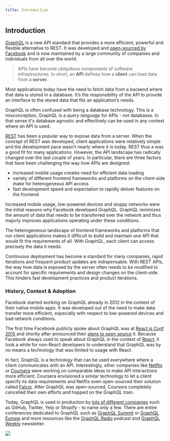 ```yaml
---
title: Introduction
---
```


## Introduction

[GraphQL](http://www.graphql.org/) is a new API standard that provides a more efficient, powerful and flexible alternative to REST. It was developed and [open-sourced by Facebook](https://facebook.github.io/react/blog/2015/02/20/introducing-relay-and-graphql.html) and is now maintained by a large community of companies and individuals from all over the world.

> APIs have become ubiquitous components of software infrastructures. In short, an **API** defines how a **client** can load data from a **server**. 

Most applications today have the need to fetch data from a backend where that data is stored in a database. It’s the responsibility of the API to provide an interface to the stored data that fits an application’s needs.

GraphQL is often confused with being a database technology. This is a misconception, GraphQL is a *query language* for APIs - not databases. In that sense it's database agnostic and effectively can be used in any context where an API is used.

[REST](https://en.wikipedia.org/wiki/Representational_state_transfer) has been a popular way to expose data from a server. When the concept of REST was developed, client applications were relatively simple and the development pace wasn’t nearly where it is today. REST thus a was a good fit for many applications. However, the API landscape has radically changed over the last couple of years. In particular, there are three factors that have been challenging the way how APIs are designed:

* increased mobile usage creates need for efficient data loading
* variety of different frontend frameworks and platforms on the client-side make for heterogeneous API access
* fast development speed and expectation to rapidly deliver features on the frontend

Increased mobile usage, low-powered devices and sloppy networks were the initial reasons why Facebook developed GraphQL. GraphQL minimizes the amount of data that needs to be transferred over the network and thus majorly improves applications operating under these conditions.

The heterogeneous landscape of frontend frameworks and platforms that run client applications makes it difficult to build and maintain one API that would fit the requirements of all. With GraphQL, each client can access precisely the data it needs.

Continuous deployment has become a standard for many companies, rapid iterations and frequent product updates are indispensable. With REST APIs, the way how data is exposed by the server often needs to be modified to account for specific requirements and design changes on the client-side. This hinders fast development practices and product iterations.

### History, Context & Adoption

Facebook started working on GraphQL already in 2012 in the context of their native mobile apps. It was developed out of the need to make data transfer more efficient, especially with respect to low-powered devices and bad network conditions. 

The first time Facebook publicly spoke about GraphQL was at [React.js Conf 2015](https://www.youtube.com/watch?v=9sc8Pyc51uU) and shortly after announced their [plans to open source](https://facebook.github.io/react/blog/2015/05/01/graphql-introduction.html) it. Because Facebook always used to speak about GraphQL in the context of [React](https://facebook.github.io/react/), it took a while for non-React developers to understand that GraphQL was by no means a technology that was limited to usage with React. 

In fact, GraphQL is a technology that can be used everywhere where a client communicates with an API. Interestingly, other companies like [Netflix](https://medium.com/netflix-techblog) or [Coursera](https://building.coursera.org/) were working on comparable ideas to make API interactions more efficient. Coursera envisioned a similar technology to let a client specify its data requirements and Netflix even open-sourced their solution called [Falcor](https://github.com/Netflix/falcor). After GraphQL was open-sourced, Coursera completely cancelled their own efforts and hopped on the GraphQL train.

Today, GraphQL is used in production by [lots of different companies](http://graphql.org/users/) such as GitHub, Twitter, Yelp or Shopify - to name only a few. There are entire conferences dedicated to GraphQL such as [GraphQL Summit](https://summit.graphql.com/) or [GraphQL Europe](https://graphql-europe.org/) and more resources like the [GraphQL Radio](https://graphqlradio.com/) podcast and [GraphQL Weekly](https://graphqlweekly.com/) newsletter. 

![](http://imgur.com/J8gweUb.png)

